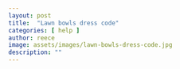 ```yaml
---
layout: post
title:  "Lawn bowls dress code"
categories: [ help ]
author: reece
image: assets/images/lawn-bowls-dress-code.jpg
description: ""
---
```

